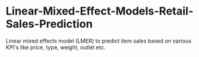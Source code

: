 # Linear-Mixed-Effect-Models-Retail-Sales-Prediction
 Linear mixed effects model (LMER) to predict item sales based on various KPI's like price, type, weight, outlet etc.
